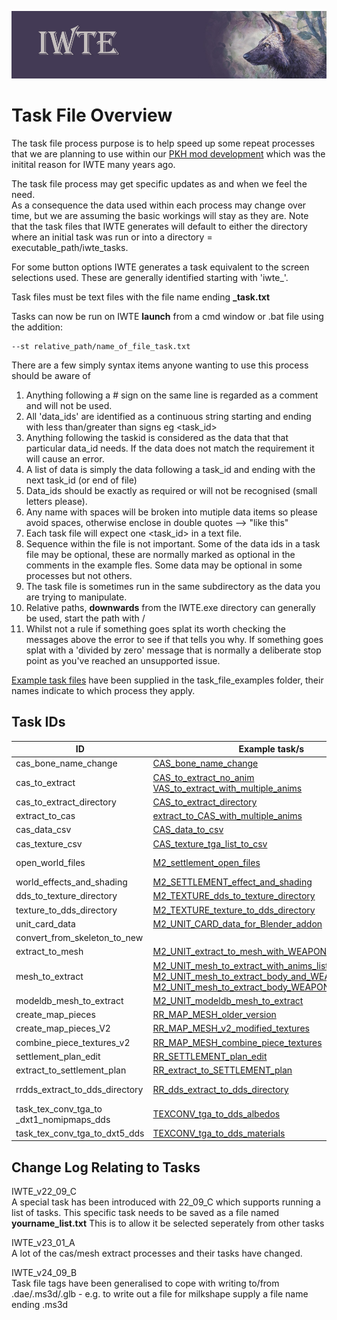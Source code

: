![IWTE banner](../IWTEgithub_images/IWTEbanner.jpg)
# Task File Overview
The task file process purpose is to help speed up some repeat processes that we are planning to use within our [PKH mod development](https://discord.gg/wCktBnYnSM) which was the initital reason for IWTE many years ago.
 
The task file process may get specific updates as and when we feel the need.\
As a consequence the data used within each process may change over time, but we are assuming the basic workings will stay as they are.
Note that the task files that IWTE generates will default to either the directory where an initial task was run or into a directory = executable_path/iwte_tasks.

For some button options IWTE generates a task equivalent to the screen selections used. These are generally identified starting with 'iwte_'. 

Task files must be text files with the file name ending **_task.txt**

Tasks can now be run on IWTE **launch** from a cmd window or .bat file using the addition:  
   
    --st relative_path/name_of_file_task.txt

There are a few simply syntax items anyone wanting to use this process should be aware of
1. Anything following a # sign on the same line is regarded as a comment and will not be used.
2. All 'data_ids' are identified as a continuous string starting and ending with less than/greater than signs eg <task_id>
3. Anything following the taskid is considered as the data that that particular data_id needs. If the data does not match the requirement it will cause an error.
4. A list of data is simply the data following a task_id and ending with the next task_id (or end of file)
5. Data_ids should be exactly as required or will not be recognised (small letters please).
6. Any name with spaces will be broken into mutiple data items so please avoid spaces, otherwise enclose in double quotes -->  "like this"
7. Each task file will expect one <task_id> in a text file.
8. Sequence within the file is not important. Some of the data ids in a task file may be optional, these are normally marked as optional in the comments in the example fles. Some data may be optional in some processes but not others.
9. The task file is sometimes run in the same subdirectory as the data you are trying to manipulate.
10. Relative paths, **downwards** from the IWTE.exe directory can generally be used, start the path with /
11. Whilst not a rule if something goes splat its worth checking the messages above the error to see if that tells you why.  If something goes splat with a 'divided by zero' message that is normally a deliberate stop point as you've reached an unsupported issue.

[Example task files](../task_file_examples) have been supplied in the task_file_examples folder, their names indicate to which process they apply.

## Task IDs
| ID | Example task/s | Documentation / Notes | 
| ----|----|----|
| cas_bone_name_change | [CAS_bone_name_change](../task_file_examples/CAS_bone_name_change_task.txt) |
| cas_to_extract | [CAS_to_extract_no_anim](../task_file_examples/CAS_cas_to_extract_no_anim_task.txt)<br>[VAS_to_extract_with_multiple_anims](../task_file_examples/CAS_cas_to_extract_with_multiple_anims_task.txt) | [strat_models.md](../documentation/strat_models.md)
| cas_to_extract_directory | [CAS_to_extract_directory](../task_file_examples/CAS_cas_to_extract_directory_task.txt)
| extract_to_cas | [extract_to_CAS_with_multiple_anims](../task_file_examples/CAS_extract_to_CAS_with_multiple_anims_task.txt)
| cas_data_csv | [CAS_data_to_csv](../task_file_examples/CAS_data_to_csv_task.txt)
| cas_texture_csv | [CAS_texture_tga_list_to_csv](../task_file_examples/CAS_texture_tga_list_to_csv_task.txt)
| open_world_files | [M2_settlement_open_files](../task_file_examples/M2_settlement_open_files_task.txt) | M2 only, opens .world/.worldcollision and .animinstances files
| world_effects_and_shading | [M2_SETTLEMENT_effect_and_shading](../task_file_examples/M2_SETTLEMENT_world_effect_and_shading_task.txt) | M2 only |
| dds_to_texture_directory | [M2_TEXTURE_dds_to_texture_directory](../task_file_examples/M2_TEXTURE_dds_to_texture_directory_task.txt) | [M2 Texture Conversion Options](Image_Editing_and_Conversion.md#m2-texture-conversion-options) | M2 only |
| texture_to_dds_directory | [M2_TEXTURE_texture_to_dds_directory](../task_file_examples/M2_TEXTURE_texture_to_dds_directory_task.txt) | [M2 Texture Conversion Options](Image_Editing_and_Conversion.md#m2-texture-conversion-options) | 
| unit_card_data | [M2_UNIT_CARD_data_for_Blender_addon](../task_file_examples/M2_UNIT_CARD_data_for_Feral_Blender_addon_task.txt) | M2 only |
| convert_from_skeleton_to_new |
| extract_to_mesh | [M2_UNIT_extract_to_mesh_with_WEAPON_SHIELD_anims](../task_file_examples/M2_UNIT_extract_to_mesh_body_WEAPON_SHIELD_anims_task.txt) | | M2 only |
| mesh_to_extract | [M2_UNIT_mesh_to_extract_with_anims_list](../task_file_examples/M2_UNIT_mesh_to_extract_with_anims_list_task.txt)<br> [M2_UNIT_mesh_to_extract_body_and_WEAPON_anims](../task_file_examples/M2_UNIT_mesh_to_extract_body_and_WEAPON_anims_task.txt)<br>[M2_UNIT_mesh_to_extract_body_WEAPON_and_MOUNT](../task_file_examples/M2_UNIT_mesh_to_extract_body_WEAPON_and_MOUNT_task.txt)  | | M2 only |
| modeldb_mesh_to_extract | [M2_UNIT_modeldb_mesh_to_extract](../task_file_examples/M2_UNIT_modeldb_mesh_to_extract_task.txt) |  M2 only |
| create_map_pieces | [RR_MAP_MESH_older_version](../task_file_examples/RR_MAP_MESH_older_version_task.txt) | RR only (map) |
| create_map_pieces_V2 | [RR_MAP_MESH_v2_modified_textures](../task_file_examples/RR_MAP_MESH_v2_modified_textures_task.txt) | RR only (map) |
| combine_piece_textures_v2 | [RR_MAP_MESH_combine_piece_textures](../task_file_examples/RR_MAP_MESH_combine_piece_textures_task.txt) |  RR only (map) |
| settlement_plan_edit  | [RR_SETTLEMENT_plan_edit](../task_file_examples/RR_SETTLEMENT_plan_edit_task.txt) | [battlemap_settlements_RR_and_RTW.md](../documentation/battlemap_settlements_RR_and_RTW.md)  |
| extract_to_settlement_plan | [RR_extract_to_SETTLEMENT_plan](../task_file_examples/RR_extract_to_SETTLEMENT_plan_task.txt)  | RR (/RTW\*)
| rrdds_extract_to_dds_directory | [RR_dds_extract_to_dds_directory](../task_file_examples/RR_dds_extract_to_dds_directory_task.txt) | [RR dds LZ4 Compression Conversion Options](Image_Editing_and_Conversion.md#rr-dds-lz4-compression-conversion-options)  |
| task_tex_conv_tga_to<br>_dxt1_nomipmaps_dds | [TEXCONV_tga_to_dds_albedos](../task_file_examples/TEXCONV_tga_to_dds_albedos_task.txt)  | launches TexConv |
| task_tex_conv_tga_to_dxt5_dds | [TEXCONV_tga_to_dds_materials](../task_file_examples/TEXCONV_tga_to_dds_materials_task.txt)  |  launches TexConv |

## Change Log Relating to Tasks
IWTE_v22_09_C\
A special task has been introduced with 22_09_C which supports running a list of tasks.
This specific task needs to be saved as a file named **yourname_list.txt** 
This is to allow it be selected seperately from other tasks

IWTE_v23_01_A\
A lot of the cas/mesh extract processes and their tasks have changed. 

IWTE_v24_09_B\
Task file tags have been generalised to cope with writing to/from .dae/.ms3d/.glb - e.g. to write out a file for milkshape supply a file name ending .ms3d
